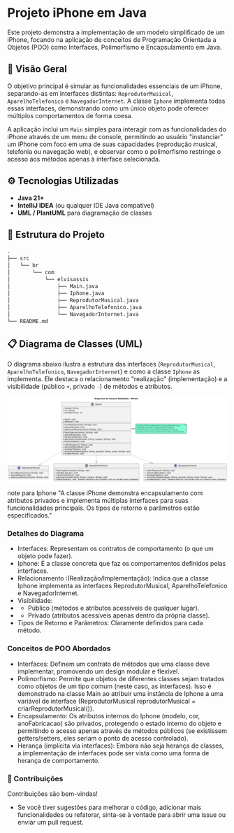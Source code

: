 # Projeto iPhone em Java

Este projeto demonstra a implementação de um modelo simplificado de um iPhone, focando na aplicação de conceitos de Programação Orientada a Objetos (POO) como Interfaces, Polimorfismo e Encapsulamento em Java.

## 🚀 Visão Geral

O objetivo principal é simular as funcionalidades essenciais de um iPhone, separando-as em interfaces distintas: `ReprodutorMusical`, `AparelhoTelefonico` e `NavegadorInternet`. A classe `Iphone` implementa todas essas interfaces, demonstrando como um único objeto pode oferecer múltiplos comportamentos de forma coesa.

A aplicação inclui um `Main` simples para interagir com as funcionalidades do iPhone através de um menu de console, permitindo ao usuário "instanciar" um iPhone com foco em uma de suas capacidades (reprodução musical, telefonia ou navegação web), e observar como o polimorfismo restringe o acesso aos métodos apenas à interface selecionada.

## ⚙️ Tecnologias Utilizadas

* **Java 21+**
* **IntelliJ IDEA** (ou qualquer IDE Java compatível)
* **UML / PlantUML** para diagramação de classes

## 📂 Estrutura do Projeto
    .
    ├── src
    │   └── br
    │       └── com
    │           └── elvisassis
    │               ├── Main.java
    │               ├── Iphone.java
    │               ├── ReprodutorMusical.java
    │               ├── AparelhoTelefonico.java
    │               └── NavegadorInternet.java
    └── README.md
## 📋 Diagrama de Classes (UML)
O diagrama abaixo ilustra a estrutura das interfaces (`ReprodutorMusical`, `AparelhoTelefonico`, `NavegadorInternet`) e como a classe `Iphone` as implementa. Ele destaca o relacionamento "realização" (implementação) e a visibilidade (público `+`, privado `-`) de métodos e atributos.

![Diagrama Iphone](src/main/resources/images/uml-iphone.png) 

note para Iphone "A classe iPhone demonstra encapsulamento com atributos privados e implementa múltiplas interfaces para suas funcionalidades principais. Os tipos de retorno e parâmetros estão especificados."


### Detalhes do Diagrama
 - Interfaces: Representam os contratos de comportamento (o que um objeto pode fazer).
 - Iphone: É a classe concreta que faz os comportamentos definidos pelas interfaces.
 - Relacionamento :(Realização/Implementação): Indica que a classe Iphone implementa as interfaces ReprodutorMusical, AparelhoTelefonico e NavegadorInternet.
 - Visibilidade:
 - + Público (métodos e atributos acessíveis de qualquer lugar).
-  +  Privado (atributos acessíveis apenas dentro da própria classe).
 - Tipos de Retorno e Parâmetros: Claramente definidos para cada método.

### Conceitos de POO Abordados
 - Interfaces: Definem um contrato de métodos que uma classe deve implementar, promovendo um design modular e flexível.
 - Polimorfismo: Permite que objetos de diferentes classes sejam tratados como objetos de um tipo comum (neste caso, as interfaces). Isso é demonstrado na classe Main ao atribuir uma instância de Iphone a uma variável de interface (ReprodutorMusical reprodutorMusical = criarReprodutorMusical()).
 - Encapsulamento: Os atributos internos do Iphone (modelo, cor, anoFabricacao) são privados, protegendo o estado interno do objeto e permitindo o acesso apenas através de métodos públicos (se existissem getters/setters, eles seriam o ponto de acesso controlado).
 - Herança (implícita via interfaces): Embora não seja herança de classes, a implementação de interfaces pode ser vista como uma forma de herança de comportamento.

### 🤝 Contribuições
Contribuições são bem-vindas! 
- Se você tiver sugestões para melhorar o código, adicionar mais funcionalidades ou refatorar, sinta-se à vontade para abrir uma issue ou enviar um pull request.
